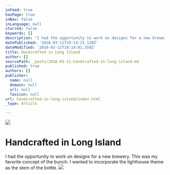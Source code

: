 ```yaml
---
inFeed: true
hasPage: true
inNav: false
inLanguage: null
starred: false
keywords: []
description: "I had the opportunity to work on designs for a new brewery. This was my favorite concept of the bunch. I wanted to incorporate the lighthouse theme as the stem of the bottle.\_"
datePublished: '2016-03-11T19:14:21.128Z'
dateModified: '2016-03-11T19:14:01.359Z'
title: Handcrafted in Long Island
author: []
sourcePath: _posts/2016-03-11-handcrafted-in-long-island.md
published: true
authors: []
publisher:
  name: null
  domain: null
  url: null
  favicon: null
url: handcrafted-in-long-island/index.html
_type: Article

---
```

![](https://s3-us-west-2.amazonaws.com/the-grid-img/p/ef67d99aecb2e58457ca23a6f8ebeb727250ef3b.png)

# Handcrafted in Long Island

I had the opportunity to work on designs for a new brewery. This was my favorite concept of the bunch. I wanted to incorporate the lighthouse theme as the stem of the bottle. ![](https://the-grid-user-content.s3-us-west-2.amazonaws.com/9e810e5d-b7c7-4c61-a9c1-a2fedcbecf0f.jpg)